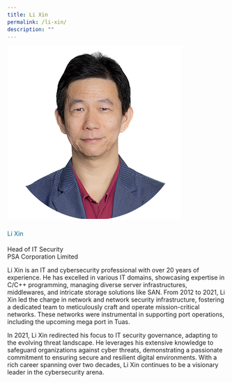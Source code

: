 ```yaml
---
title: Li Xin
permalink: /li-xin/
description: ""
---
```

<div class="row"> <div class="col is-3"> <img src="/images/Speakers_23/Session3/li xin.png"> </div> <div class="col is-9 speaker-details"> <h4>Li Xin</h4> <p>Head of IT Security <br> PSA Corporation Limited <br> </p> <p>Li Xin is an IT and cybersecurity professional with over 20 years of experience. He has excelled in various IT domains, showcasing expertise in C/C++ programming, managing diverse server infrastructures, middlewares, and intricate storage solutions like SAN. From 2012 to 2021, Li Xin led the charge in network and network security infrastructure, fostering a dedicated team to meticulously craft and operate mission-critical networks. These networks were instrumental in supporting port operations, including the upcoming mega port in Tuas.</p> <p>In 2021, Li Xin redirected his focus to IT security governance, adapting to the evolving threat landscape. He leverages his extensive knowledge to safeguard organizations against cyber threats, demonstrating a passionate commitment to ensuring secure and resilient digital environments. With a rich career spanning over two decades, Li Xin continues to be a visionary leader in the cybersecurity arena.</p> </div> </div>





<style type="text/css"> 
    .is-left{
      text-align: left;
    }
    h4{
      font-weight: 500; 
      color: #337B9A !important;
    }
     .speaker-details p { text-align: justified; }
  </style>